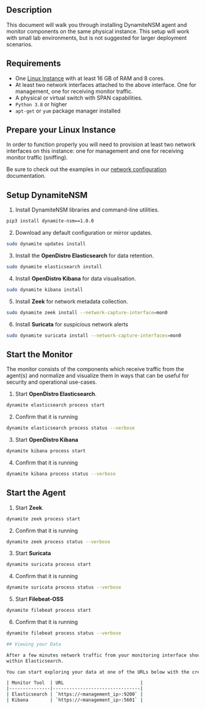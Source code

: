 ## Description
This document will walk you through installing DynamiteNSM agent and monitor components on the same physical instance.
This setup will work with small lab environments, but is not suggested for larger deployment scenarios.

## Requirements

- One [Linux Instance](/supported_operating_systems) with at least 16 GB of RAM and 8 cores.
- At least two network interfaces attached to the above interface. One for management, one for receiving monitor traffic.
- A physical or virtual switch with SPAN capabilities.
- `Python 3.8` or higher
- `apt-get` or `yum` package manager installed


## Prepare your Linux Instance
In order to function properly you will need to provision at least two network interfaces on this instance: one for 
management and one for receiving monitor traffic (sniffing).

Be sure to check out the examples in our [network configuration](/network_interface_configuration) documentation.

## Setup DynamiteNSM

1. Install DynamiteNSM libraries and command-line utilities.

```bash
pip3 install dynamite-nsm==1.0.0
```

2. Download any default configuration or mirror updates.
```bash
sudo dynamite updates install
```

3. Install the **OpenDistro Elasticsearch** for data retention.

```bash
sudo dynamite elasticsearch install
```

4. Install **OpenDistro Kibana** for data visualisation.
```bash
sudo dynamite kibana install
```

5. Install **Zeek** for network metadata collection.
```bash
sudo dynamite zeek install --network-capture-interface=mon0
```

6. Install **Suricata** for suspicious network alerts
```bash
sudo dynamite suricata install --network-capture-interfaces=mon0
```

## Start the Monitor

The monitor consists of the components which receive traffic from the agent(s) and normalize and visualize them in ways
that can be useful for security and operational use-cases.

1. Start **OpenDistro Elasticsearch**.
```bash
dynamite elasticsearch process start
```
2. Confirm that it is running
```bash
dynamite elasticsearch process status --verbose
```

3. Start **OpenDistro Kibana**
```bash
dynamite kibana process start
```
4. Confirm that it is running
```bash
dynamite kibana process status --verbose
```

## Start the Agent

1. Start **Zeek**.
```bash
dynamite zeek process start
```
2. Confirm that it is running
```bash
dynamite zeek process status --verbose
```
3. Start **Suricata**
```bash
dynamite suricata process start
```
4. Confirm that it is running
```bash
dynamite suricata process status --verbose
```
5. Start **Filebeat-OSS**
```bash
dynamite filebeat process start
```
6. Confirm that it is running
```bash
dynamite filebeat process status --verbose

## Viewing your Data

After a few minutes network traffic from your monitoring interface should start showing up in the `filebeat-*` index
within Elasticsearch.

You can start exploring your data at one of the URLs below with the credentials ***admin/admin***:

| Monitor Tool  | URL                            |
|---------------|--------------------------------|
| Elasticsearch | `https://<management_ip>:9200` |
| Kibana        | `https://<management_ip>:5601` |